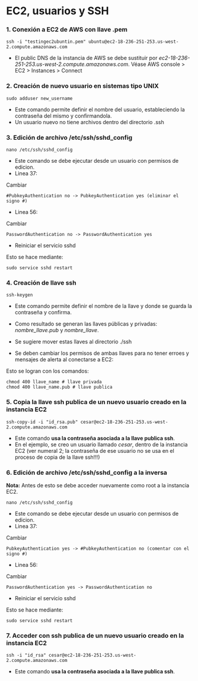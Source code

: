 # EC2, usuarios y SSH

### 1. Conexión a EC2 de AWS con llave .pem

	ssh -i "testingec2ubuntin.pem" ubuntu@ec2-18-236-251-253.us-west-2.compute.amazonaws.com
	
* El public DNS de la instancia de AWS se debe sustituir por *ec2-18-236-251-253.us-west-2.compute.amazonaws.com*. Véase AWS console > EC2 > Instances > Connect

### 2. Creación de nuevo usuario en sistemas tipo UNIX

	sudo adduser new_username

* Este comando permite definir el nombre del usuario, estableciendo la contraseña del mismo y confirmandola.
* Un usuario nuevo no tiene archivos dentro del directorio .ssh

### 3. Edición de archivo /etc/ssh/sshd_config

	nano /etc/ssh/sshd_config

* Este comando se debe ejecutar desde un usuario con permisos de edicion.
* Linea 37:

Cambiar


	#PubkeyAuthentication no -> PubkeyAuthentication yes (eliminar el signo #)

* Linea 56:

Cambiar


	PasswordAuthentication no -> PasswordAuthentication yes

* Reiniciar el servicio sshd

Esto se hace mediante:

	sudo service sshd restart

### 4. Creación de llave ssh

	ssh-keygen

* Este comando permite definir el nombre de la llave y donde se guarda la contraseña y confirma. 

* Como resultado se generan las llaves públicas y privadas: *nombre_llave.pub* y *nombre_llave*.

* Se sugiere mover estas llaves al directorio ./ssh

* Se deben cambiar los permisos de ambas llaves para no tener erroes y mensajes de alerta al conectarse a EC2:

Esto se logran con los comandos:

	chmod 400 llave_name # llave privada
	chmod 400 llave_name.pub # llave publica
	
### 5. Copia la llave ssh publica de un nuevo usuario creado en la instancia EC2

	ssh-copy-id -i "id_rsa.pub" cesar@ec2-18-236-251-253.us-west-2.compute.amazonaws.com 
	
* Este comando **usa la contraseña asociada a la llave publica ssh**.
* En el ejemplo, se creo un usuario llamado *cesar*, dentro de la instancia EC2 (ver numeral 2; la contraseña de ese usuario no se usa en el proceso de copia de la llave ssh!!!)

### 6. Edición de archivo /etc/ssh/sshd_config a la inversa

**Nota:** Antes de esto se debe acceder nuevamente como root a la instancia EC2.

	nano /etc/ssh/sshd_config

* Este comando se debe ejecutar desde un usuario con permisos de edicion.
* Linea 37:

Cambiar


	PubkeyAuthentication yes -> #PubkeyAuthentication no (comentar con el signo #)
* Linea 56:

Cambiar


	PasswordAuthentication yes -> PasswordAuthentication no

* Reiniciar el servicio sshd

Esto se hace mediante:

	sudo service sshd restart

### 7. Acceder con ssh publica de un nuevo usuario creado en la instancia EC2

	ssh -i "id_rsa" cesar@ec2-18-236-251-253.us-west-2.compute.amazonaws.com 
	
* Este comando **usa la contraseña asociada a la llave publica ssh**.
